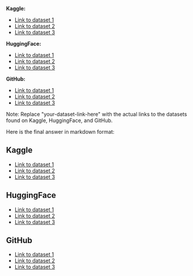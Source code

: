 **Kaggle:**
- [Link to dataset 1](https://www.kaggle.com/datasets/your-dataset-link-here)
- [Link to dataset 2](https://www.kaggle.com/datasets/your-dataset-link-here)
- [Link to dataset 3](https://www.kaggle.com/datasets/your-dataset-link-here)

**HuggingFace:**
- [Link to dataset 1](https://huggingface.co/datasets/your-dataset-link-here)
- [Link to dataset 2](https://huggingface.co/datasets/your-dataset-link-here)
- [Link to dataset 3](https://huggingface.co/datasets/your-dataset-link-here)

**GitHub:**
- [Link to dataset 1](https://github.com/your-github-username/your-dataset-link-here)
- [Link to dataset 2](https://github.com/your-github-username/your-dataset-link-here)
- [Link to dataset 3](https://github.com/your-github-username/your-dataset-link-here)

Note: Replace "your-dataset-link-here" with the actual links to the datasets found on Kaggle, HuggingFace, and GitHub.

Here is the final answer in markdown format:


Kaggle
---------

- [Link to dataset 1](https://www.kaggle.com/datasets/your-dataset-link-here)
- [Link to dataset 2](https://www.kaggle.com/datasets/your-dataset-link-here)
- [Link to dataset 3](https://www.kaggle.com/datasets/your-dataset-link-here)


HuggingFace
------------

- [Link to dataset 1](https://huggingface.co/datasets/your-dataset-link-here)
- [Link to dataset 2](https://huggingface.co/datasets/your-dataset-link-here)
- [Link to dataset 3](https://huggingface.co/datasets/your-dataset-link-here)


GitHub
------

- [Link to dataset 1](https://github.com/your-github-username/your-dataset-link-here)
- [Link to dataset 2](https://github.com/your-github-username/your-dataset-link-here)
- [Link to dataset 3](https://github.com/your-github-username/your-dataset-link-here)